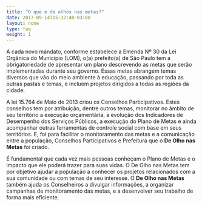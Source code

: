 ```yaml
---
title: "O que e de olhos nas metas?"
date: 2017-09-14T15:32:40-03:00
layout: none
type: faq
weight: 1
---
```


A cada novo mandato, conforme estabelece a Emenda Nº 30 da Lei Orgânica do Município (LOM), o(a) prefeito(a) de São Paulo tem a obrigatoriedade de apresentar um plano descrevendo as metas que serão implementadas durante seu governo. Essas metas abrangem temas diversos que vão do meio ambiente à educação, passando por toda as outras pastas e temas, e incluem projetos dirigidos a todas as regiões da cidade.

A lei 15.764 de Maio de 2013 criou os Conselhos Participativos. Estes conselhos tem por atribuição, dentre outros temas, monitorar no âmbito de seu território a execução orçamentária, a evolução dos Indicadores de Desempenho dos Serviços Públicos, a execução do Plano de Metas e ainda acompanhar outras ferramentas de controle social com base em seus territórios. E, foi para facilitar o monitoramento das metas e a comunicação entre a população, Conselhos Participativos e Prefeitura que o **De Olho nas Metas** foi criado.

É fundamental que cada vez mais pessoas conheçam o Plano de Metas e o impacto que ele poderá trazer para suas vidas. O De Olho nas Metas tem por objetivo ajudar a população a conhecer os projetos relacionados com a sua comunidade ou com temas de seu interesse. O **De Olho nas Metas** também ajuda os Conselheiros a divulgar informações, a organizar campanhas de monitoramento das metas, e a desenvolver seu trabalho de forma mais eficiente.
